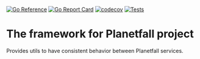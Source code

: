 [![Go Reference](https://pkg.go.dev/badge/github.com/planetfall/framework.svg)](https://pkg.go.dev/github.com/planetfall/framework)
[![Go Report Card](https://goreportcard.com/badge/github.com/planetfall/framework)](https://goreportcard.com/report/github.com/planetfall/framework)
[![codecov](https://codecov.io/gh/planetfall/framework/graph/badge.svg?token=P6VM4KVNJX)](https://codecov.io/gh/planetfall/framework)
[![Tests](https://github.com/planetfall/framework/actions/workflows/framework.yml/badge.svg)](https://github.com/Planetfall/Framework/actions/workflows/framework.yml)

# The framework for Planetfall project

Provides utils to have consistent behavior between Planetfall services.